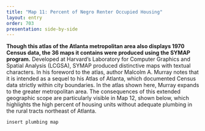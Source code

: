 ```yaml
---
title: "Map 11: Percent of Negro Renter Occupied Housing"
layout: entry
order: 703
presentation: side-by-side
---
```


**Though this atlas of the Atlanta metropolitan area also displays 1970 Census data, the 36 maps it contains were produced using the SYMAP program.** Developed at Harvard’s Laboratory for Computer Graphics and Spatial Analysis (LCGSA), SYMAP produced distinctive maps with textual characters. In his foreword to the atlas, author Malcolm A. Murray notes that it is intended as a sequel to his Atlas of Atlanta, which documented Census data strictly within city boundaries. In the atlas shown here, Murray expands to the greater metropolitan area. The consequences of this extended geographic scope are particularly visible in Map 12, shown below, which highlights the high percent of housing units without adequate plumbing in the rural tracts northeast of Atlanta.

`insert plumbing map`